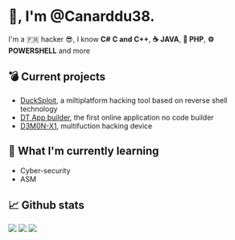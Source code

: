 # :wave:, I'm @Canarddu38.
 I'm a 🇫🇷 hacker :sunglasses:, I know **C#** **C and C++**, **☕ JAVA**, **🐘 PHP**, **⚙ POWERSHELL** and more

## :bomb:  Current projects
- <a href="https://github.com/canarddu38/DUCKSPLOIT">DuckSploit</a>, a miltiplatform hacking tool based on reverse shell technology
- <a href="https://github.com/4RE5Team/cs-gui-builder">DT App builder</a>, the first online application no code builder
- <a href="https://github.com/4RE5Team/D3M0N-X1">D3M0N-X1</a>, multifuction hacking device
## :orange_book:  What I'm currently learning
- Cyber-security
- ASM

## :chart_with_upwards_trend: Github stats
<img src="https://github-readme-stats.vercel.app/api?username=canarddu38&theme=vue-dark&show_icons=true&hide_border=false&count_private=true"/>
<img src="https://github-readme-streak-stats.herokuapp.com/?user=canarddu38&theme=vue-dark&hide_border=false"/>
<img src="https://github-readme-stats.vercel.app/api/top-langs/?username=canarddu38&theme=vue-dark&show_icons=true&hide_border=false&layout=compact"/>
